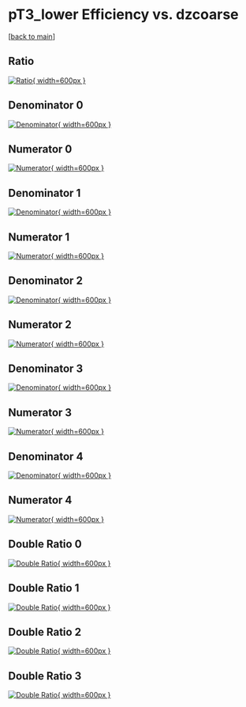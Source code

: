 # pT3_lower Efficiency vs. dzcoarse

[[back to main](./)]



## Ratio

[![Ratio](../mtv/var/pT3_lower_xtr_211_0_eff_dzcoarse.png){ width=600px }](../mtv/var/pT3_lower_xtr_211_0_eff_dzcoarse.pdf)

## Denominator 0

[![Denominator](../mtv/den/pT3_lower_xtr_211_0_eff_dzcoarse_den0.png){ width=600px }](../mtv/den/pT3_lower_xtr_211_0_eff_dzcoarse_den0.pdf)

## Numerator 0

[![Numerator](../mtv/num/pT3_lower_xtr_211_0_eff_dzcoarse_num0.png){ width=600px }](../mtv/num/pT3_lower_xtr_211_0_eff_dzcoarse_num0.pdf)

## Denominator 1

[![Denominator](../mtv/den/pT3_lower_xtr_211_0_eff_dzcoarse_den1.png){ width=600px }](../mtv/den/pT3_lower_xtr_211_0_eff_dzcoarse_den1.pdf)

## Numerator 1

[![Numerator](../mtv/num/pT3_lower_xtr_211_0_eff_dzcoarse_num1.png){ width=600px }](../mtv/num/pT3_lower_xtr_211_0_eff_dzcoarse_num1.pdf)

## Denominator 2

[![Denominator](../mtv/den/pT3_lower_xtr_211_0_eff_dzcoarse_den2.png){ width=600px }](../mtv/den/pT3_lower_xtr_211_0_eff_dzcoarse_den2.pdf)

## Numerator 2

[![Numerator](../mtv/num/pT3_lower_xtr_211_0_eff_dzcoarse_num2.png){ width=600px }](../mtv/num/pT3_lower_xtr_211_0_eff_dzcoarse_num2.pdf)

## Denominator 3

[![Denominator](../mtv/den/pT3_lower_xtr_211_0_eff_dzcoarse_den3.png){ width=600px }](../mtv/den/pT3_lower_xtr_211_0_eff_dzcoarse_den3.pdf)

## Numerator 3

[![Numerator](../mtv/num/pT3_lower_xtr_211_0_eff_dzcoarse_num3.png){ width=600px }](../mtv/num/pT3_lower_xtr_211_0_eff_dzcoarse_num3.pdf)

## Denominator 4

[![Denominator](../mtv/den/pT3_lower_xtr_211_0_eff_dzcoarse_den4.png){ width=600px }](../mtv/den/pT3_lower_xtr_211_0_eff_dzcoarse_den4.pdf)

## Numerator 4

[![Numerator](../mtv/num/pT3_lower_xtr_211_0_eff_dzcoarse_num4.png){ width=600px }](../mtv/num/pT3_lower_xtr_211_0_eff_dzcoarse_num4.pdf)

## Double Ratio 0

[![Double Ratio](../mtv/ratio/pT3_lower_xtr_211_0_eff_dzcoarse_ratio0.png){ width=600px }](../mtv/ratio/pT3_lower_xtr_211_0_eff_dzcoarse_ratio0.pdf)

## Double Ratio 1

[![Double Ratio](../mtv/ratio/pT3_lower_xtr_211_0_eff_dzcoarse_ratio1.png){ width=600px }](../mtv/ratio/pT3_lower_xtr_211_0_eff_dzcoarse_ratio1.pdf)

## Double Ratio 2

[![Double Ratio](../mtv/ratio/pT3_lower_xtr_211_0_eff_dzcoarse_ratio2.png){ width=600px }](../mtv/ratio/pT3_lower_xtr_211_0_eff_dzcoarse_ratio2.pdf)

## Double Ratio 3

[![Double Ratio](../mtv/ratio/pT3_lower_xtr_211_0_eff_dzcoarse_ratio3.png){ width=600px }](../mtv/ratio/pT3_lower_xtr_211_0_eff_dzcoarse_ratio3.pdf)

